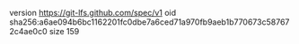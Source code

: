 version https://git-lfs.github.com/spec/v1
oid sha256:a6ae094b6bc1162201fc0dbe7a6ced71a970fb9aeb1b770673c587672c4ae0c0
size 159
